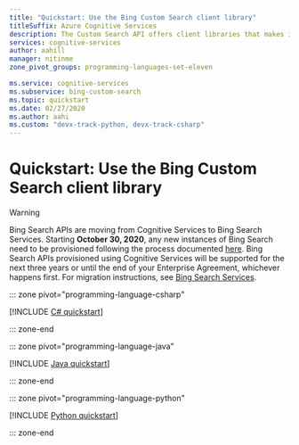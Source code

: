 ```yaml
---
title: "Quickstart: Use the Bing Custom Search client library"
titleSuffix: Azure Cognitive Services
description: The Custom Search API offers client libraries that makes it easy to integrate search capabilities into your applications. Use this quickstart to start sending search requests, and get back results.
services: cognitive-services
author: aahill
manager: nitinme
zone_pivot_groups: programming-languages-set-eleven

ms.service: cognitive-services
ms.subservice: bing-custom-search
ms.topic: quickstart
ms.date: 02/27/2020
ms.author: aahi
ms.custom: "devx-track-python, devx-track-csharp"
---
```

# Quickstart: Use the Bing Custom Search client library

> [!WARNING]
> Bing Search APIs are moving from Cognitive Services to Bing Search Services. Starting **October 30, 2020**, any new instances of Bing Search need to be provisioned following the process documented [here](https://aka.ms/cogsvcs/bingmove).
> Bing Search APIs provisioned using Cognitive Services will be supported for the next three years or until the end of your Enterprise Agreement, whichever happens first.
> For migration instructions, see [Bing Search Services](https://aka.ms/cogsvcs/bingmigration).

::: zone pivot="programming-language-csharp"

[!INCLUDE [C# quickstart](../includes/quickstarts/custom-search-client-library-csharp.md)]

::: zone-end

::: zone pivot="programming-language-java"

[!INCLUDE [Java quickstart](../includes/quickstarts/custom-search-client-library-java.md)]

::: zone-end

::: zone pivot="programming-language-python"

[!INCLUDE [Python quickstart](../includes/quickstarts/custom-search-client-library-python.md)]

::: zone-end
